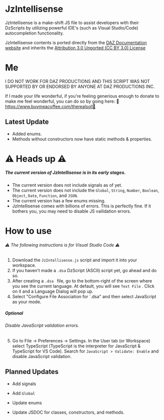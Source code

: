 # JzIntellisense

JzIntellisense is a make-shift JS file to assist developers with their DzScripts by utilizing powerful IDE's (such as Visual Studio/Code) autocompletion functionality.

JzIntellisense contents is ported directly from the [DAZ Documentation website] and inherits the [Attribution 3.0 Unported (CC BY 3.0) License]
# Me
I DO NOT WORK FOR DAZ PRODUCTIONS AND THIS SCRIPT WAS NOT SUPPORTED BY OR ENDORSED BY ANYONE AT DAZ PRODUCTIONS INC.

If I made your life wonderful, if you're feeling generious enough to donate to make me feel wonderful, you can do so by going here: 🌟https://www.buymeacoffee.com/therealsoll🌟
## Latest Update ##
- Added enums.
- Methods without constructors now have static methods & properties.
# ⚠ Heads up ⚠ 
##### The current version of JzIntellisense is in its early stages.
- The current version does not include signals as of yet.
- The current version does not include the `Global`, `String`, `Number`, `Boolean`, `Object`, `Date`, `Function`, and `JSON`.
- The current version has a few enums missing.
- JzIntellisense comes with billions of errors. This is perfectly fine. If it bothers you, you may need to disable JS vailidation errors.

# How to use 
###### ⚠  The following instructions is for Visual Studio Code  ⚠
1.  Download the `JzIntellisense.js` script and import it into your workspace.
2.  If you haven't made a `.dsa` DzScript (ASCII) script yet, go ahead and do so.
3.  After creating a `.dsa ` file, go to the bottom-right of the screen where you see the current language. At default, you will see `Text File` . Click on it and a Language Dialog will pop up.
4.  Select "Configure File Association for `.dsa" and then select JavaScript as your mode.

##### Optional
###### Disable JavaScript validation errors.
5.  Go to File -> Preferences -> Settings. In the User tab (or Workspace) select TypeScript (TypeScript is the interpreter for JavaScript & TypeScript for VS Code). Search for `JavaScript > Validate: Enable` and disable JavaScript validation.


## Planned Updates
- Add signals
- Add `Global`
- Update enums
- Update JSDOC for classes, constructors, and methods.


   [Daz Documentation website]: <http://docs.daz3d.com/doku.php/public/software/dazstudio/4/referenceguide/scripting/start>
   [Attribution 3.0 Unported (CC BY 3.0) License]: <https://creativecommons.org/licenses/by/3.0/>
